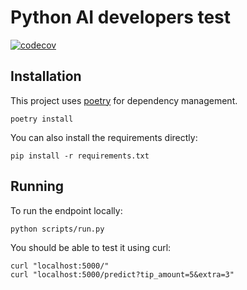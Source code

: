 # Python AI developers test
[![codecov](https://codecov.io/gh/stradivari96/mmg-ai-test/branch/main/graph/badge.svg?token=NKCRH5K75Y)](https://codecov.io/gh/stradivari96/mmg-ai-test)

## Installation
This project uses [poetry](https://python-poetry.org/) for dependency management.
```
poetry install
```
You can also install the requirements directly:
```
pip install -r requirements.txt
```

## Running
To run the endpoint locally:
```
python scripts/run.py
```
You should be able to test it using curl:
```
curl "localhost:5000/"
curl "localhost:5000/predict?tip_amount=5&extra=3"
```
